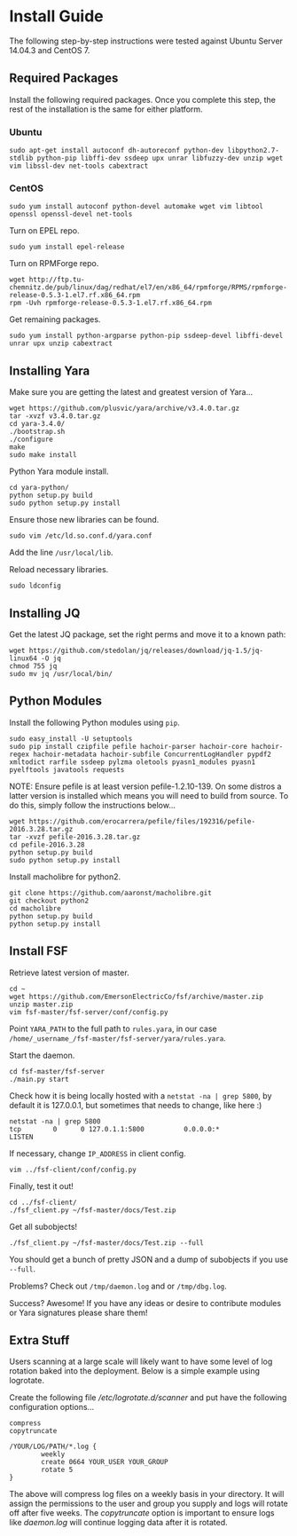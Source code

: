 Install Guide
=============

The following step-by-step instructions were tested against Ubuntu Server 14.04.3 and CentOS 7.

Required Packages
------------------

Install the following required packages. Once you complete this step, the rest of the installation is the same for either platform.

### Ubuntu ###

```
sudo apt-get install autoconf dh-autoreconf python-dev libpython2.7-stdlib python-pip libffi-dev ssdeep upx unrar libfuzzy-dev unzip wget vim libssl-dev net-tools cabextract
```

### CentOS ###

`sudo yum install autoconf python-devel automake wget vim libtool openssl openssl-devel net-tools`

Turn on EPEL repo.

`sudo yum install epel-release`

Turn on RPMForge repo.
```
wget http://ftp.tu-chemnitz.de/pub/linux/dag/redhat/el7/en/x86_64/rpmforge/RPMS/rpmforge-release-0.5.3-1.el7.rf.x86_64.rpm
rpm -Uvh rpmforge-release-0.5.3-1.el7.rf.x86_64.rpm
```
Get remaining packages.

`sudo yum install python-argparse python-pip ssdeep-devel libffi-devel unrar upx unzip cabextract`

Installing Yara
------------------

Make sure you are getting the latest and greatest version of Yara...
```
wget https://github.com/plusvic/yara/archive/v3.4.0.tar.gz
tar -xvzf v3.4.0.tar.gz
cd yara-3.4.0/
./bootstrap.sh
./configure
make
sudo make install
```

Python Yara module install.
```
cd yara-python/
python setup.py build
sudo python setup.py install
```
Ensure those new libraries can be found.

`sudo vim /etc/ld.so.conf.d/yara.conf`

Add the line `/usr/local/lib`.

Reload necessary libraries.

`sudo ldconfig`

Installing JQ
-------------
Get the latest JQ package, set the right perms and move it to a known path:
```
wget https://github.com/stedolan/jq/releases/download/jq-1.5/jq-linux64 -O jq
chmod 755 jq
sudo mv jq /usr/local/bin/
```

Python Modules
--------------

Install the following Python modules using `pip`.

```
sudo easy_install -U setuptools
sudo pip install czipfile pefile hachoir-parser hachoir-core hachoir-regex hachoir-metadata hachoir-subfile ConcurrentLogHandler pypdf2 xmltodict rarfile ssdeep pylzma oletools pyasn1_modules pyasn1 pyelftools javatools requests 
```
NOTE: Ensure pefile is at least version pefile-1.2.10-139. On some distros a latter version is installed which means you will need to build from source. To do this, simply follow the instructions below...

```
wget https://github.com/erocarrera/pefile/files/192316/pefile-2016.3.28.tar.gz
tar -xvzf pefile-2016.3.28.tar.gz
cd pefile-2016.3.28
python setup.py build
sudo python setup.py install
```

Install macholibre for python2.
```
git clone https://github.com/aaronst/macholibre.git
git checkout python2 
cd macholibre
python setup.py build
python setup.py install
```

Install FSF
------------

Retrieve latest version of master.

```
cd ~
wget https://github.com/EmersonElectricCo/fsf/archive/master.zip
unzip master.zip
vim fsf-master/fsf-server/conf/config.py
```
Point `YARA_PATH` to the full path to `rules.yara`, in our case `/home/_username_/fsf-master/fsf-server/yara/rules.yara`.

Start the daemon.
```
cd fsf-master/fsf-server
./main.py start
```

Check how it is being locally hosted with a `netstat -na | grep 5800`, by default it is 127.0.0.1, but sometimes that needs to change, like here :)
```
netstat -na | grep 5800
tcp        0      0 127.0.1.1:5800          0.0.0.0:*               LISTEN
```

If necessary, change `IP_ADDRESS` in client config.

`vim ../fsf-client/conf/config.py`

Finally, test it out!
```
cd ../fsf-client/
./fsf_client.py ~/fsf-master/docs/Test.zip
```

Get all subobjects!

`./fsf_client.py ~/fsf-master/docs/Test.zip --full`

You should get a bunch of pretty JSON and a dump of subobjects if you use `--full`.

Problems? Check out `/tmp/daemon.log` and or `/tmp/dbg.log`.

Success? Awesome! If you have any ideas or desire to contribute modules or Yara signatures please share them!

Extra Stuff
-----------

Users scanning at a large scale will likely want to have some level of log rotation baked into the deployment. Below is a simple example using logrotate.

Create the following file _/etc/logrotate.d/scanner_ and put have the following configuration options...

```
compress
copytruncate

/YOUR/LOG/PATH/*.log {
        weekly
        create 0664 YOUR_USER YOUR_GROUP
        rotate 5
}
```
The above will compress log files on a weekly basis in your directory. It will assign the permissions to the user and group you supply and logs will rotate off after five weeks. The _copytruncate_ option is important to ensure logs like _daemon.log_ will continue logging data after it is rotated.

